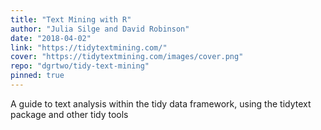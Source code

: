```yaml
---
title: "Text Mining with R"
author: "Julia Silge and David Robinson"
date: "2018-04-02"
link: "https://tidytextmining.com/"
cover: "https://tidytextmining.com/images/cover.png"
repo: "dgrtwo/tidy-text-mining"
pinned: true
---
```


A guide to text analysis within the tidy data framework, using the tidytext package and other tidy tools
